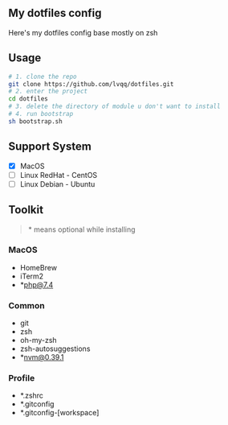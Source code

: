 ## My dotfiles config
Here's my dotfiles config base mostly on zsh

## Usage
```bash
# 1. clone the repo
git clone https://github.com/lvqq/dotfiles.git
# 2. enter the project
cd dotfiles
# 3. delete the directory of module u don't want to install
# 4. run bootstrap
sh bootstrap.sh
```

## Support System
- [x] MacOS
- [ ] Linux RedHat - CentOS
- [ ] Linux Debian - Ubuntu

## Toolkit
> \* means optional while installing

### MacOS
- HomeBrew
- iTerm2
- *php@7.4

### Common
- git
- zsh
- oh-my-zsh
- zsh-autosuggestions
- *nvm@0.39.1

### Profile
- *.zshrc
- *.gitconfig
- *.gitconfig-[workspace]
